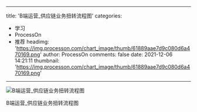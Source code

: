 
---
title: 'B端运营_供应链业务扭转流程图'
categories: 
 - 学习
 - ProcessOn
 - 推荐
headimg: 'https://img.processon.com/chart_image/thumb/61889aae7d9c080d6a470169.png'
author: ProcessOn
comments: false
date: 2021-12-06 14:21:11
thumbnail: 'https://img.processon.com/chart_image/thumb/61889aae7d9c080d6a470169.png'
---

<div>   
<img class="thumb" alt="B端运营_供应链业务扭转流程图" src="https://img.processon.com/chart_image/thumb/61889aae7d9c080d6a470169.png" referrerpolicy="no-referrer">
<p>B端运营_供应链业务扭转流程图</p>  
</div>
            